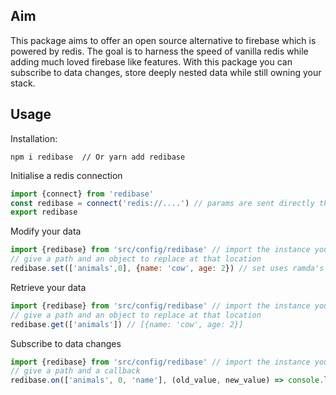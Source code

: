 ## Aim

This package aims to offer an open source alternative to firebase which is powered by redis.
The goal is to harness the speed of vanilla redis while adding much loved firebase like features.
With this package you can subscribe to data changes, store deeply nested data while still owning your stack.

## Usage

Installation:

```
npm i redibase  // Or yarn add redibase
```
Initialise a redis connection

```js
import {connect} from 'redibase'
const redibase = connect('redis://....') // params are sent directly through to promise-redis
export redibase
```
Modify your data

```js
import {redibase} from 'src/config/redibase' // import the instance you created
// give a path and an object to replace at that location
redibase.set(['animals',0], {name: 'cow', age: 2}) // set uses ramda's assocPath under the hood

```

Retrieve your data

```js
import {redibase} from 'src/config/redibase' // import the instance you created
// give a path and an object to replace at that location
redibase.get(['animals']) // [{name: 'cow', age: 2}]

```

Subscribe to data changes

```js
import {redibase} from 'src/config/redibase' // import the instance you created
// give a path and a callback
redibase.on(['animals', 0, 'name'], (old_value, new_value) => console.log(old_value, new_value))
```